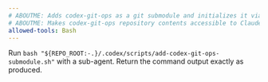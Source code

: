 ```yaml
---
# ABOUTME: Adds codex-git-ops as a git submodule and initializes it via add-codex-git-ops-submodule.sh.
# ABOUTME: Makes codex-git-ops repository contents accessible to Claude Code and Codex CLI.
allowed-tools: Bash
---
```


Run `bash "${REPO_ROOT:-.}/.codex/scripts/add-codex-git-ops-submodule.sh"` with a sub-agent. Return the command output exactly as produced.
